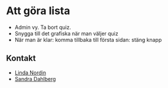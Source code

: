 # Att göra lista #

- Admin vy. Ta bort quiz.
- Snygga till det grafiska när man väljer quiz
- När man är klar: komma tillbaka till första sidan: stäng knapp

## Kontakt ##

- [Linda Nordin](mailto:linda.nordin@devgarden.se)
- [Sandra Dahlberg](mailto:sandra.dahlberg@devgarden.se)
